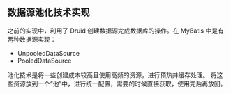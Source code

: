## 数据源池化技术实现

之前的实现中，利用了 Druid 创建数据源完成数据库的操作。在 MyBatis 中是有两种数据源实现：

- UnpooledDataSource
- PooledDataSource

池化技术是将一些创建成本较高且使用高频的资源，进行预热并缓存处理。
将这些资源放到一个“池”中，进行统一配置，需要的时候直接获取，使用完后再放回。
